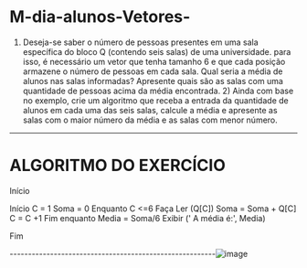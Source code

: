 # M-dia-alunos-Vetores-
1) Deseja-se saber o número de pessoas presentes em uma sala específica do bloco Q (contendo seis salas) de uma universidade. para isso, é necessário um vetor que tenha tamanho 6 e que cada posição armazene o número de pessoas em cada sala. Qual seria a média de alunos nas salas informadas? Apresente quais são as salas com uma quantidade de pessoas acima da média encontrada.   2) Ainda com base no exemplo, crie um algoritmo que receba a entrada da quantidade de alunos em cada uma das seis salas, calcule a média e apresente as salas com o maior número da média e as salas com menor número.
------------------------------------------------------
# ALGORITMO DO EXERCÍCIO

Início

Início
C = 1
Soma = 0
Enquanto C <=6 Faça
Ler (Q[C])
Soma = Soma + Q[C]
C = C +1
Fim enquanto
Media = Soma/6
Exibir (' A média é:', Media)

 

    
Fim


--------------------------------------------------------![image](https://user-images.githubusercontent.com/103973512/173476580-1e6956c9-31c4-4e33-9586-e8dfd1cfedca.png)

